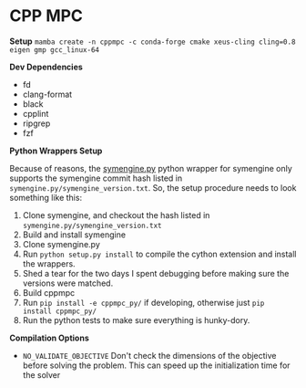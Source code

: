 # CPP MPC

**Setup**
`mamba create -n cppmpc -c conda-forge cmake xeus-cling cling=0.8 eigen gmp gcc_linux-64`

**Dev Dependencies**
- fd
- clang-format
- black
- cpplint
- ripgrep
- fzf

**Python Wrappers Setup**

Because of reasons, the [symengine.py]() python wrapper for symengine only
supports the symengine commit hash listed in `symengine.py/symengine_version.txt`.
So, the setup procedure needs to look something like this:

1. Clone symengine, and checkout the hash listed in `symengine.py/symengine_version.txt`
2. Build and install symengine
3. Clone symengine.py
4. Run `python setup.py install` to compile the cython extension and install
   the wrappers.
5. Shed a tear for the two days I spent debugging before making sure the versions
   were matched.
6. Build cppmpc
7. Run `pip install -e cppmpc_py/` if developing, otherwise just
   `pip install cppmpc_py/`
7. Run the python tests to make sure everything is hunky-dory.

**Compilation Options**
- `NO_VALIDATE_OBJECTIVE` Don't check the dimensions of the objective before 
  solving the problem. This can speed up the initialization time for the solver
